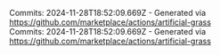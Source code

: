 Commits: 2024-11-28T18:52:09.669Z - Generated via https://github.com/marketplace/actions/artificial-grass
<br>
Commits: 2024-11-28T18:52:09.669Z - Generated via https://github.com/marketplace/actions/artificial-grass
<br>
